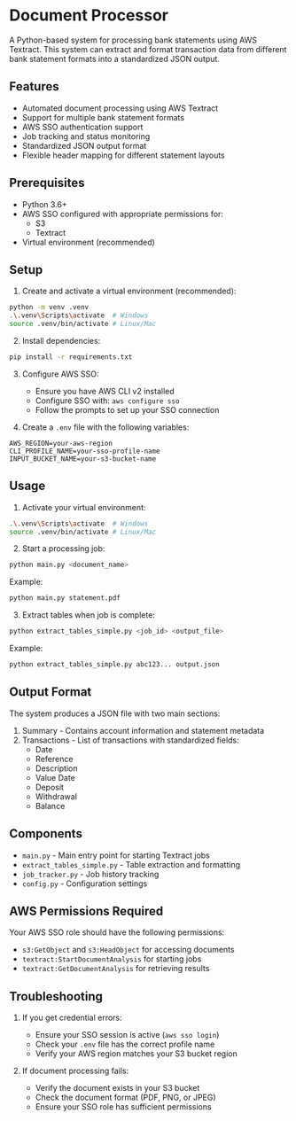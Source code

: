 # Document Processor

A Python-based system for processing bank statements using AWS Textract. This system can extract and format transaction data from different bank statement formats into a standardized JSON output.

## Features

- Automated document processing using AWS Textract
- Support for multiple bank statement formats
- AWS SSO authentication support
- Job tracking and status monitoring
- Standardized JSON output format
- Flexible header mapping for different statement layouts

## Prerequisites

- Python 3.6+
- AWS SSO configured with appropriate permissions for:
  - S3
  - Textract
- Virtual environment (recommended)

## Setup

1. Create and activate a virtual environment (recommended):

```bash
python -m venv .venv
.\.venv\Scripts\activate  # Windows
source .venv/bin/activate # Linux/Mac
```

2. Install dependencies:

```bash
pip install -r requirements.txt
```

3. Configure AWS SSO:
   - Ensure you have AWS CLI v2 installed
   - Configure SSO with: `aws configure sso`
   - Follow the prompts to set up your SSO connection

4. Create a `.env` file with the following variables:

```
AWS_REGION=your-aws-region
CLI_PROFILE_NAME=your-sso-profile-name
INPUT_BUCKET_NAME=your-s3-bucket-name
```

## Usage

1. Activate your virtual environment:

```bash
.\.venv\Scripts\activate  # Windows
source .venv/bin/activate # Linux/Mac
```

2. Start a processing job:

```bash
python main.py <document_name>
```

Example:

```bash
python main.py statement.pdf
```

3. Extract tables when job is complete:

```bash
python extract_tables_simple.py <job_id> <output_file>
```

Example:

```bash
python extract_tables_simple.py abc123... output.json
```

## Output Format

The system produces a JSON file with two main sections:

1. Summary - Contains account information and statement metadata
2. Transactions - List of transactions with standardized fields:
   - Date
   - Reference
   - Description
   - Value Date
   - Deposit
   - Withdrawal
   - Balance

## Components

- `main.py` - Main entry point for starting Textract jobs
- `extract_tables_simple.py` - Table extraction and formatting
- `job_tracker.py` - Job history tracking
- `config.py` - Configuration settings

## AWS Permissions Required

Your AWS SSO role should have the following permissions:

- `s3:GetObject` and `s3:HeadObject` for accessing documents
- `textract:StartDocumentAnalysis` for starting jobs
- `textract:GetDocumentAnalysis` for retrieving results

## Troubleshooting

1. If you get credential errors:
   - Ensure your SSO session is active (`aws sso login`)
   - Check your `.env` file has the correct profile name
   - Verify your AWS region matches your S3 bucket region

2. If document processing fails:
   - Verify the document exists in your S3 bucket
   - Check the document format (PDF, PNG, or JPEG)
   - Ensure your SSO role has sufficient permissions
